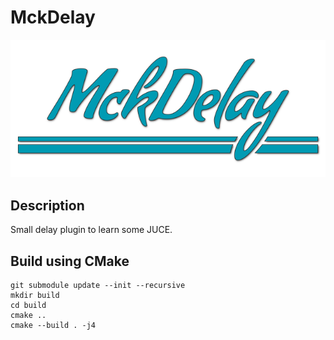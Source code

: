# MckDelay

![MckDelay Logo](Content/mckdelay_logo.png)

## Description

Small delay plugin to learn some JUCE.

## Build using CMake

```
git submodule update --init --recursive
mkdir build
cd build
cmake ..
cmake --build . -j4
```